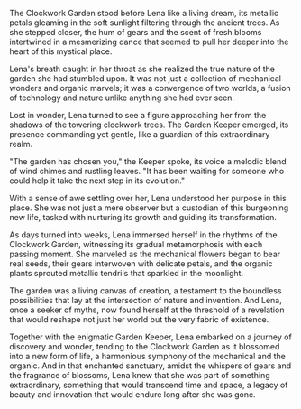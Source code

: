 The Clockwork Garden stood before Lena like a living dream, its metallic petals gleaming in the soft sunlight filtering through the ancient trees. As she stepped closer, the hum of gears and the scent of fresh blooms intertwined in a mesmerizing dance that seemed to pull her deeper into the heart of this mystical place.

Lena's breath caught in her throat as she realized the true nature of the garden she had stumbled upon. It was not just a collection of mechanical wonders and organic marvels; it was a convergence of two worlds, a fusion of technology and nature unlike anything she had ever seen.

Lost in wonder, Lena turned to see a figure approaching her from the shadows of the towering clockwork trees. The Garden Keeper emerged, its presence commanding yet gentle, like a guardian of this extraordinary realm.

"The garden has chosen you," the Keeper spoke, its voice a melodic blend of wind chimes and rustling leaves. "It has been waiting for someone who could help it take the next step in its evolution."

With a sense of awe settling over her, Lena understood her purpose in this place. She was not just a mere observer but a custodian of this burgeoning new life, tasked with nurturing its growth and guiding its transformation.

As days turned into weeks, Lena immersed herself in the rhythms of the Clockwork Garden, witnessing its gradual metamorphosis with each passing moment. She marveled as the mechanical flowers began to bear real seeds, their gears interwoven with delicate petals, and the organic plants sprouted metallic tendrils that sparkled in the moonlight.

The garden was a living canvas of creation, a testament to the boundless possibilities that lay at the intersection of nature and invention. And Lena, once a seeker of myths, now found herself at the threshold of a revelation that would reshape not just her world but the very fabric of existence.

Together with the enigmatic Garden Keeper, Lena embarked on a journey of discovery and wonder, tending to the Clockwork Garden as it blossomed into a new form of life, a harmonious symphony of the mechanical and the organic. And in that enchanted sanctuary, amidst the whispers of gears and the fragrance of blossoms, Lena knew that she was part of something extraordinary, something that would transcend time and space, a legacy of beauty and innovation that would endure long after she was gone.